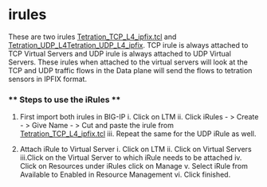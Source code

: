 # irules
These are two irules [Tetration_TCP_L4_ipfix.tcl](https://github.com/f5devcentral/f5-tetration/blob/master/irules/Tetration_TCP_L4_ipfix.tcl) and [Tetration_UDP_L4Tetration_UDP_L4_ipfix](https://github.com/f5devcentral/f5-tetration/blob/master/irules/Tetration_UDP_L4_ipfix.tcl). TCP irule is always attached to TCP Virtual Servers and UDP irule is always attached to UDP Virtual Servers. These irules when attached to the virtual servers will look at the TCP and UDP traffic flows in the Data plane will send the flows to tetration sensors in IPFIX format.

### ** Steps to use the iRules **
1. First import both irules in BIG-IP
   i.  Click on LTM
   ii. Click iRules - > Create - > Give Name - > Cut and paste the irule from [Tetration_TCP_L4_ipfix.tcl](https://github.com/f5devcentral/f5-tetration/blob/master/irules/Tetration_TCP_L4_ipfix.tcl)
   iii. Repeat the same for the UDP iRule as well.

2. Attach iRule to Virtual Server
   i.  Click on LTM
   ii. Click on Virtual Servers
   iii.Click on the Virtual Server to which iRule needs to be attached
   iv. Click on Resources under iRules click on Manage
   v.  Select iRule from Available to Enabled in Resource Management
   vi. Click finished.
